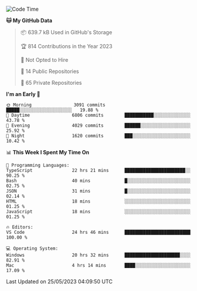 <!--START_SECTION:waka-->
![Code Time](http://img.shields.io/badge/Code%20Time-4%2C099%20hrs%2038%20mins-blue)

**🐱 My GitHub Data** 

> 📦 639.7 kB Used in GitHub's Storage 
 > 
> 🏆 814 Contributions in the Year 2023
 > 
> 🚫 Not Opted to Hire
 > 
> 📜 14 Public Repositories 
 > 
> 🔑 65 Private Repositories 
 > 
**I'm an Early 🐤** 

```text
🌞 Morning                3091 commits        █████░░░░░░░░░░░░░░░░░░░░   19.88 % 
🌆 Daytime                6806 commits        ███████████░░░░░░░░░░░░░░   43.78 % 
🌃 Evening                4029 commits        ██████░░░░░░░░░░░░░░░░░░░   25.92 % 
🌙 Night                  1620 commits        ███░░░░░░░░░░░░░░░░░░░░░░   10.42 % 
```


📊 **This Week I Spent My Time On** 

```text
💬 Programming Languages: 
TypeScript               22 hrs 21 mins      ███████████████████████░░   90.25 % 
Bash                     40 mins             █░░░░░░░░░░░░░░░░░░░░░░░░   02.75 % 
JSON                     31 mins             █░░░░░░░░░░░░░░░░░░░░░░░░   02.14 % 
HTML                     18 mins             ░░░░░░░░░░░░░░░░░░░░░░░░░   01.25 % 
JavaScript               18 mins             ░░░░░░░░░░░░░░░░░░░░░░░░░   01.25 % 

🔥 Editors: 
VS Code                  24 hrs 46 mins      █████████████████████████   100.00 % 

💻 Operating System: 
Windows                  20 hrs 32 mins      █████████████████████░░░░   82.91 % 
Mac                      4 hrs 14 mins       ████░░░░░░░░░░░░░░░░░░░░░   17.09 % 
```


 Last Updated on 25/05/2023 04:09:50 UTC
<!--END_SECTION:waka-->

